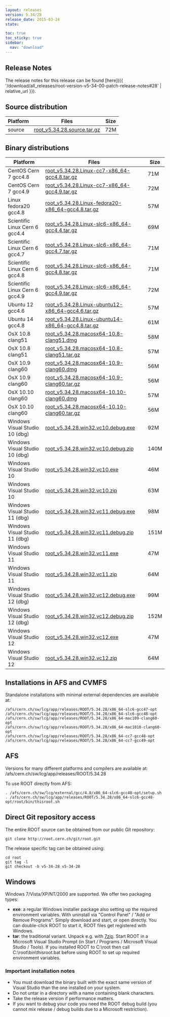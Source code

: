 ```yaml
---
layout: releases
version: 5.34/28
release_date: 2015-03-24
state:

toc: true
toc_sticky: true
sidebar:
  nav: "download"
---
```



## Release Notes

The release notes for this release can be found [here]({{ '/download/all_releases/root-version-v5-34-00-patch-release-notes#28' | relative_url }}).

## Source distribution

| Platform       | Files | Size |
|-----------|-------|-----|
| source | [root_v5.34.28.source.tar.gz](https://root.cern.ch/download/root_v5.34.28.source.tar.gz) |  72M |


## Binary distributions

| Platform       | Files | Size |
|-----------|-------|-----|
| CentOS Cern 7 gcc4.8 | [root_v5.34.28.Linux-cc7-x86_64-gcc4.8.tar.gz](https://root.cern.ch/download/root_v5.34.28.Linux-cc7-x86_64-gcc4.8.tar.gz) |  71M |
| CentOS Cern 7 gcc4.9 | [root_v5.34.28.Linux-cc7-x86_64-gcc4.9.tar.gz](https://root.cern.ch/download/root_v5.34.28.Linux-cc7-x86_64-gcc4.9.tar.gz) |  72M |
| Linux fedora20 gcc4.8 | [root_v5.34.28.Linux-fedora20-x86_64-gcc4.8.tar.gz](https://root.cern.ch/download/root_v5.34.28.Linux-fedora20-x86_64-gcc4.8.tar.gz) |  57M |
| Scientific Linux Cern 6 gcc4.4 | [root_v5.34.28.Linux-slc6-x86_64-gcc4.4.tar.gz](https://root.cern.ch/download/root_v5.34.28.Linux-slc6-x86_64-gcc4.4.tar.gz) |  69M |
| Scientific Linux Cern 6 gcc4.7 | [root_v5.34.28.Linux-slc6-x86_64-gcc4.7.tar.gz](https://root.cern.ch/download/root_v5.34.28.Linux-slc6-x86_64-gcc4.7.tar.gz) |  71M |
| Scientific Linux Cern 6 gcc4.8 | [root_v5.34.28.Linux-slc6-x86_64-gcc4.8.tar.gz](https://root.cern.ch/download/root_v5.34.28.Linux-slc6-x86_64-gcc4.8.tar.gz) |  71M |
| Scientific Linux Cern 6 gcc4.9 | [root_v5.34.28.Linux-slc6-x86_64-gcc4.9.tar.gz](https://root.cern.ch/download/root_v5.34.28.Linux-slc6-x86_64-gcc4.9.tar.gz) |  72M |
| Ubuntu 12 gcc4.6 | [root_v5.34.28.Linux-ubuntu12-x86_64-gcc4.6.tar.gz](https://root.cern.ch/download/root_v5.34.28.Linux-ubuntu12-x86_64-gcc4.6.tar.gz) |  57M |
| Ubuntu 14 gcc4.8 | [root_v5.34.28.Linux-ubuntu14-x86_64-gcc4.8.tar.gz](https://root.cern.ch/download/root_v5.34.28.Linux-ubuntu14-x86_64-gcc4.8.tar.gz) |  61M |
| OsX 10.8 clang51 | [root_v5.34.28.macosx64-10.8-clang51.dmg](https://root.cern.ch/download/root_v5.34.28.macosx64-10.8-clang51.dmg) |  58M |
| OsX 10.8 clang51 | [root_v5.34.28.macosx64-10.8-clang51.tar.gz](https://root.cern.ch/download/root_v5.34.28.macosx64-10.8-clang51.tar.gz) |  57M |
| OsX 10.9 clang60 | [root_v5.34.28.macosx64-10.9-clang60.dmg](https://root.cern.ch/download/root_v5.34.28.macosx64-10.9-clang60.dmg) |  56M |
| OsX 10.9 clang60 | [root_v5.34.28.macosx64-10.9-clang60.tar.gz](https://root.cern.ch/download/root_v5.34.28.macosx64-10.9-clang60.tar.gz) |  56M |
| OsX 10.10 clang60 | [root_v5.34.28.macosx64-10.10-clang60.dmg](https://root.cern.ch/download/root_v5.34.28.macosx64-10.10-clang60.dmg) |  57M |
| OsX 10.10 clang60 | [root_v5.34.28.macosx64-10.10-clang60.tar.gz](https://root.cern.ch/download/root_v5.34.28.macosx64-10.10-clang60.tar.gz) |  56M |
| Windows Visual Studio 10 (dbg) | [root_v5.34.28.win32.vc10.debug.exe](https://root.cern.ch/download/root_v5.34.28.win32.vc10.debug.exe) |  92M |
| Windows Visual Studio 10 (dbg) | [root_v5.34.28.win32.vc10.debug.zip](https://root.cern.ch/download/root_v5.34.28.win32.vc10.debug.zip) | 140M |
| Windows Visual Studio 10 | [root_v5.34.28.win32.vc10.exe](https://root.cern.ch/download/root_v5.34.28.win32.vc10.exe) |  46M |
| Windows Visual Studio 10 | [root_v5.34.28.win32.vc10.zip](https://root.cern.ch/download/root_v5.34.28.win32.vc10.zip) |  63M |
| Windows Visual Studio 11 (dbg) | [root_v5.34.28.win32.vc11.debug.exe](https://root.cern.ch/download/root_v5.34.28.win32.vc11.debug.exe) |  98M |
| Windows Visual Studio 11 (dbg) | [root_v5.34.28.win32.vc11.debug.zip](https://root.cern.ch/download/root_v5.34.28.win32.vc11.debug.zip) | 151M |
| Windows Visual Studio 11 | [root_v5.34.28.win32.vc11.exe](https://root.cern.ch/download/root_v5.34.28.win32.vc11.exe) |  47M |
| Windows Visual Studio 11 | [root_v5.34.28.win32.vc11.zip](https://root.cern.ch/download/root_v5.34.28.win32.vc11.zip) |  64M |
| Windows Visual Studio 12 (dbg) | [root_v5.34.28.win32.vc12.debug.exe](https://root.cern.ch/download/root_v5.34.28.win32.vc12.debug.exe) |  99M |
| Windows Visual Studio 12 (dbg) | [root_v5.34.28.win32.vc12.debug.zip](https://root.cern.ch/download/root_v5.34.28.win32.vc12.debug.zip) | 152M |
| Windows Visual Studio 12 | [root_v5.34.28.win32.vc12.exe](https://root.cern.ch/download/root_v5.34.28.win32.vc12.exe) |  47M |
| Windows Visual Studio 12 | [root_v5.34.28.win32.vc12.zip](https://root.cern.ch/download/root_v5.34.28.win32.vc12.zip) |  64M |



## Installations in AFS and CVMFS
Standalone installations with minimal external dependencies are available at:
~~~
/afs/cern.ch/sw/lcg/app/releases/ROOT/5.34.28/x86_64-slc6-gcc47-opt
/afs/cern.ch/sw/lcg/app/releases/ROOT/5.34.28/x86_64-slc6-gcc48-opt
/afs/cern.ch/sw/lcg/app/releases/ROOT/5.34.28/x86_64-mac109-clang60-opt
/afs/cern.ch/sw/lcg/app/releases/ROOT/5.34.28/x86_64-mac1010-clang60-opt
/afs/cern.ch/sw/lcg/app/releases/ROOT/5.34.28/x86_64-cc7-gcc48-opt
/afs/cern.ch/sw/lcg/app/releases/ROOT/5.34.28/x86_64-cc7-gcc49-opt
~~~

## AFS
Versions for many different platforms and compilers are available at:
/afs/cern.ch/sw/lcg/app/releases/ROOT/5.34.28

To use ROOT directly from AFS:
~~~
. /afs/cern.ch/sw/lcg/external/gcc/4.8/x86_64-slc6-gcc48-opt/setup.sh
. /afs/cern.ch/sw/lcg/app/releases/ROOT/5.34.28/x86_64-slc6-gcc48-opt/root/bin/thisroot.sh
~~~

## Direct Git repository access
The entire ROOT source can be obtained from our public Git repository:

~~~
git clone http://root.cern.ch/git/root.git
~~~
The release specific tag can be obtained using:
~~~
cd root
git tag -l
git checkout -b v5-34-28 v5-34-28
~~~

## Windows
Windows 7/Vista/XP/NT/2000 are supported. We offer two packaging types:

 * **exe**: a regular Windows installer package also setting up the required environment variables. With uninstall via "Control Panel" / "Add or Remove Programs". Simply download and start, or open directly. You can double-click ROOT to start it, ROOT files get registered with Windows.
 * **tar**: the traditional variant. Unpack e.g. with [7zip](http://www.7-zip.org). Start ROOT in a Microsoft Visual Studio Prompt (in Start / Programs / Microsoft Visual Studio / Tools). If you installed ROOT to C:\root then call C:\root\bin\thisroot.bat before using ROOT to set up required environment variables.

### Important installation notes
 * You must download the binary built with the exact same version of Visual Studio than the one installed on your system.
 * Do not untar in a directory with a name containing blank characters.
 * Take the release version if performance matters.
 * If you want to debug your code you need the ROOT debug build (you cannot mix release / debug builds due to a Microsoft restriction).